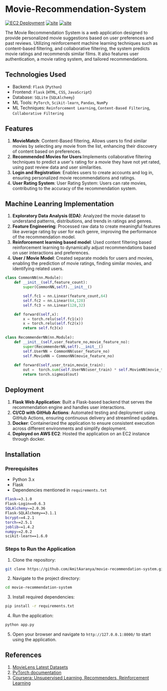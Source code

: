 # Movie-Recommendation-System
[![EC2 Deployment](https://github.com/AmitAaranya/movie-recommendation-system/actions/workflows/ec2-deploy.yml/badge.svg?branch=main)](https://github.com/AmitAaranya/movie-recommendation-system/actions/workflows/ec2-deploy.yml)
[![site](https://img.shields.io/badge/Docker-hub-0088CC?logo=docker)](https://hub.docker.com/r/amitaaranya/movie-recommendation-system/tags)
[![site](https://img.shields.io/badge/Website-%F0%9F%8C%8D%20home-%23333)](http://3.111.58.65/)

The Movie Recommendation System is a web application designed to provide personalized movie suggestions based on user preferences and past reviews. Utilizing reinforcement machine learning techniques such as content-based filtering, and collaborative filtering, the system predicts movie ratings and recommends similar films. It also features user authentication, a movie rating system, and tailored recommendations.

## Technologies Used
- Backend: `Flask` (`Python`)
- Frontend: `Flask` (`HTML`, `CSS`, `JavaScript`)
- Database: `SQLite` (`SQLAlchemy`)
- ML Tools: `PyTorch`, `Scikit-learn`, `Pandas`, `NumPy`
- ML Techniques: `Reinforcement Learning`, `Content-Based Filtering`, `Collaborative Filtering`

## Features
1. **MovieMatch**: Content-Based filtering, Allows users to find similar movies by selecting any movie from the list, enhancing their discovery of content based on preferences.
2. **Recommended Movies for Users**:Implements collaborative filtering techniques to predict a user's rating for a movie they have not yet rated, using past review data and user similarities.
3. **Login and Registration**:  Enables users to create accounts and log in, ensuring personalized movie recommendations and ratings.
4. **User Rating System**: User Rating System: Users can rate movies, contributing to the accuracy of the recommendation system.


## Machine Leanring Implementation
1. **Exploratory Data Analysis (EDA)**: Analyzed the movie dataset to understand patterns, distributions, and trends in ratings and genres.
2. **Feature Engineering**: Processed raw data to create meaningful features like average rating by user for each genre, improving the performance of the recommendation model.
3. **Reinforcement learning based model**: Used content filtering based reinforcement learning to dynamically adjust recommendations based on user interactions and preferences.
4. **User / Movie Model**: Created separate models for users and movies, enabling the prediction of movie ratings, finding similar movies, and identifying related users.
```py
class CommonNN(nn.Module):
    def __init__(self,feature_count):
        super(CommonNN,self).__init__()

        self.fc1 = nn.Linear(feature_count,64)
        self.fc2 = nn.Linear(64,128)
        self.fc3 = nn.Linear(128,32)

    def forward(self,x):
        x = torch.relu(self.fc1(x))
        x = torch.relu(self.fc2(x))
        return self.fc3(x)
    
class RecommenderNN(nn.Module):
    def __init__(self,user_feature_no,movie_feature_no):
        super(RecommenderNN,self).__init__()
        self.UserNN = CommonNN(user_feature_no)
        self.MovieNN = CommonNN(movie_feature_no)
        
    def forward(self,user_train,movie_train):
        out =  torch.sum(self.UserNN(user_train) * self.MovieNN(movie_train),dim=1).reshape(-1,1)
        return torch.sigmoid(out)
```

## Deployment
1. **Flask Web Application**: Built a Flask-based backend that serves the recommendation engine and handles user interactions.
2. **CI/CD with GitHub Actions**: Automated testing and deployment using GitHub Actions, ensuring continuous delivery and streamlined updates.
3. **Docker**: Containerized the application to ensure consistent execution across different environments and simplify deployment.
4. **Deployed on AWS EC2**: Hosted the application on an EC2 instance through docker.


## Installation

### Prerequisites
- Python 3.x
- Flask
- Dependencies mentioned in `requirements.txt`
```sh
Flask==3.1.0
Flask-Login==0.6.3
SQLAlchemy==2.0.36
Flask-SQLAlchemy==3.1.1
bcrypt==4.2.1
torch==2.5.1
joblib==1.4.2
numpy==2.0.2
scikit-learn==1.6.0
```

### Steps to Run the Application
1. Clone the repository:
```sh
git clone https://github.com/AmitAaranya/movie-recommendation-system.git
```
2. Navigate to the project directory:
```sh
cd movie-recommendation-system
```
3. Install required dependencies:
```sh
pip install -r requirements.txt
```
4. Run the application:
```sh
python app.py
```
5. Open your browser and navigate to `http://127.0.0.1:8000/` to start using the application.


## References
1. [MovieLens Latest Datasets](https://grouplens.org/datasets/movielens/latest/)
2. [PyTorch documentation](https://pytorch.org/docs/stable/index.html)
3. [Coursera: Unsupervised Learning, Recommenders, Reinforcement Learning](https://www.coursera.org/learn/unsupervised-learning-recommenders-reinforcement-learning)